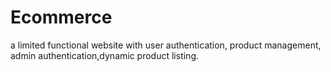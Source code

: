 # Ecommerce
a limited functional website with user authentication, product management, admin authentication,dynamic product listing.
